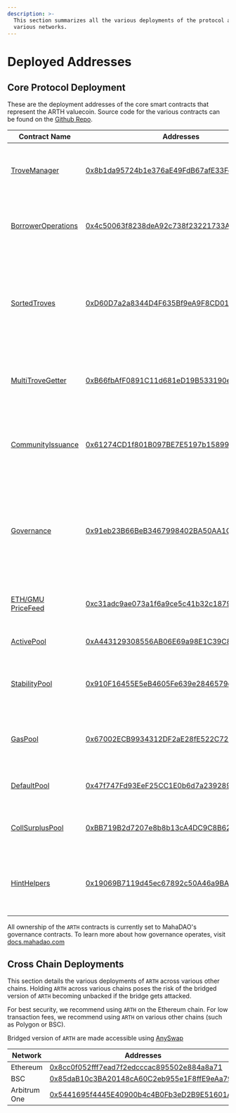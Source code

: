 ```yaml
---
description: >-
  This section summarizes all the various deployments of the protocol across the
  various networks.
---
```


# Deployed Addresses

## Core Protocol Deployment

These are the deployment addresses of the core smart contracts that represent the ARTH valuecoin. Source code for the various contracts can be found on the [Github Repo](https://github.com/MahaDAO/arth-core).



| Contract Name                                                                                                            | Addresses                                                                                                                  | Description                                                                                                                               |
| ------------------------------------------------------------------------------------------------------------------------ | -------------------------------------------------------------------------------------------------------------------------- | ----------------------------------------------------------------------------------------------------------------------------------------- |
| [TroveManager](https://github.com/MahaDAO/arth-core/blob/main/packages/contracts/contracts/TroveManager.sol)             | [0x8b1da95724b1e376aE49FdB67afE33Fe41093af5](https://etherscan.io/address/0x8b1da95724b1e376aE49FdB67afE33Fe41093af5#code) | A helper contract that handles redemptions, liquidations and frontend fees                                                                |
| [BorrowerOperations](https://github.com/MahaDAO/arth-core/blob/main/packages/contracts/contracts/BorrowerOperations.sol) | [0x4c50063f8238deA92c738f23221733A9A6c6888B](https://etherscan.io/address/0x4c50063f8238dea92c738f23221733a9a6c6888b#code) | A helper contract that handles opening, adjusting and closing loans                                                                       |
| [SortedTroves](https://github.com/MahaDAO/arth-core/blob/main/packages/contracts/contracts/SortedTroves.sol)             | [0xD60D7a2a8344D4F635Bf9eA9F8CD015A614c3659](https://etherscan.io/address/0xD60D7a2a8344D4F635Bf9eA9F8CD015A614c3659)      | A doubly linked list that maintains a list of all loans, ordered according to their current nominal individual collateral ratio (NICR)    |
| [MultiTroveGetter](https://github.com/MahaDAO/arth-core/blob/main/packages/contracts/contracts/MultiTroveGetter.sol)     | [0xB66fbAfF0891C11d681eD19B533190e40e9e77C4](https://etherscan.io/address/0xB66fbAfF0891C11d681eD19B533190e40e9e77C4)      | A helper contract used by the frontend to fetch multiple troves in one call                                                               |
| [CommunityIssuance](https://github.com/MahaDAO/arth-core/blob/main/packages/contracts/contracts/CommunityIssuance.sol)   | [0x61274CD1f801B097BE7E5197b158999307893D2e](https://etherscan.io/address/0x61274CD1f801B097BE7E5197b158999307893D2e)      | An issuance contract that gives out MAHA to stability pool providers across a 30 day period.                                              |
| [Governance](https://github.com/MahaDAO/arth-core/blob/main/packages/contracts/contracts/Governance.sol)                 | [0x91eb23B66BeB3467998402BA50AA1C1a98811eB1](https://etherscan.io/address/0x91eb23B66BeB3467998402BA50AA1C1a98811eB1#code) | A settings contract that controls various parameters of the protocol (such as enabling stability fees). Meant to be changed by governance |
| [ETH/GMU PriceFeed](https://github.com/MahaDAO/gmu-oracle-contracts/blob/master/contracts/ETHGMUOracle.sol)              | [0xc31adc9ae073a1f6a9ce5c41b32c18790ea667fe](https://etherscan.io/address/0xc31adc9ae073a1f6a9ce5c41b32c18790ea667fe#code) | The price-feed that calculated the ETH price using the GMU Oracle.                                                                        |
| [ActivePool](https://github.com/MahaDAO/arth-core/blob/main/packages/contracts/contracts/ActivePool.sol)                 | [0xA443129308556AB06E69a98E1C39C81080E01530](https://etherscan.io/address/0xa443129308556ab06e69a98e1c39c81080e01530)      | Where all the ETH backing ARTH is stored.                                                                                                 |
| [StabilityPool](https://github.com/MahaDAO/arth-core/blob/main/packages/contracts/contracts/StabilityPool.sol)           | [0x910F16455E5eB4605Fe639e2846579c228eeD3B5](https://etherscan.io/address/0x910f16455e5eb4605fe639e2846579c228eed3b5)      | The Stability Pool which keeps a reserve of ARTH in the event of a liquidation.                                                           |
| [GasPool](https://github.com/MahaDAO/arth-core/blob/main/packages/contracts/contracts/GasPool.sol)                       | [0x67002ECB9934312DF2aE28fE522C72c775e952BE](https://etherscan.io/address/0x67002ECB9934312DF2aE28fE522C72c775e952BE#code) | The contract that stores ARTH that is given as an incentive to liquidators.                                                               |
| [DefaultPool](https://github.com/MahaDAO/arth-core/blob/main/packages/contracts/contracts/DefaultPool.sol)               | [0x47f747Fd93EeF25CC1E0b6d7a239289c7Cfec212](https://etherscan.io/address/0x47f747Fd93EeF25CC1E0b6d7a239289c7Cfec212)      | A contract to hold any ETH in the case of a default.                                                                                      |
| [CollSurplusPool](https://github.com/MahaDAO/arth-core/blob/main/packages/contracts/contracts/CollSurplusPool.sol)       | [0xBB719B2d7207e8b8b13cA4DC9C8B6201d79CF7e5](https://etherscan.io/address/0xBB719B2d7207e8b8b13cA4DC9C8B6201d79CF7e5)      | A contract to hold any excess ETH in the case of a redeemption.                                                                           |
| [HintHelpers](https://github.com/MahaDAO/arth-core/blob/main/packages/contracts/contracts/HintHelpers.sol)               | [0x19069B7119d45ec67892c50A46a9BA1183932c29](https://etherscan.io/address/0x19069B7119d45ec67892c50A46a9BA1183932c29)      | A UI helper function to assist in calculating hints for opening/closing a trove.                                                          |

All ownership of the `ARTH` contracts is currently set to MahaDAO's governance contracts. To learn more about how governance operates, visit [docs.mahadao.com](https://docs.mahadao.com/)

## Cross Chain Deployments

This section details the various deployments of `ARTH` across various other chains. Holding `ARTH` across various chains poses the risk of the bridged version of `ARTH` becoming unbacked if the bridge gets attacked.

For best security, we recommend using `ARTH` on the Ethereum chain. For low transaction fees, we recommend using `ARTH` on various other chains (such as Polygon or BSC).

Bridged version of `ARTH` are made accessible using [AnySwap](https://anyswap.exchange/)

| Network      | Addresses                                                                                                             |
| ------------ | --------------------------------------------------------------------------------------------------------------------- |
| Ethereum     | [0x8cc0f052fff7ead7f2edcccac895502e884a8a71](https://etherscan.io/address/0x8cc0f052fff7ead7f2edcccac895502e884a8a71) |
| BSC          | ​[0x85daB10c3BA20148cA60C2eb955e1F8ffE9eAa79](https://bscscan.com/token/0x85daB10c3BA20148cA60C2eb955e1F8ffE9eAa79)   |
| Arbitrum One | [0x5441695f4445E40900b4c4B0Fb3eD2B9E51601A6](https://arbiscan.io/address/0x5441695f4445e40900b4c4b0fb3ed2b9e51601a6)  |
